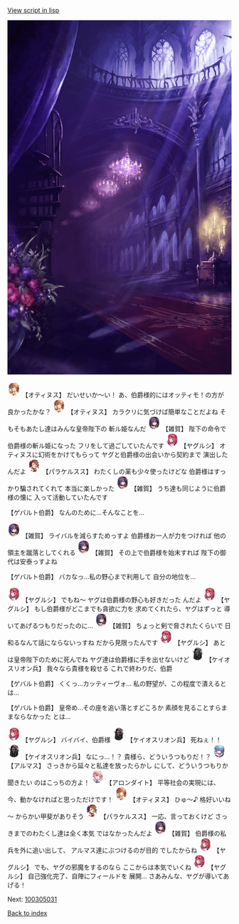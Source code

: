 [View script in lisp](../scripts/100305021.txt)

![300_devil_room.png](../images/backgrounds/300_devil_room.png)

<img src="../images/units/3400811.png" alt="3400811.png" height="34"/>
【オティヌス】
だいせいか～い！
あ、伯爵様的にはオッティモ！の方が
良かったかな？

<img src="../images/units/3400811.png" alt="3400811.png" height="34"/>
【オティヌス】
カラクリに気づけば簡単なことだよね
そもそもあたし達はみんな皇帝陛下の
斬ル姫なんだ

<img src="../images/units/3502411.png" alt="3502411.png" height="34"/>
【雑賀】
陛下の命令で伯爵様の斬ル姫になった
フリをして過ごしていたんです

<img src="../images/units/3201711.png" alt="3201711.png" height="34"/>
【ヤグルシ】
オティヌスに幻術をかけてもらって
ヤグと伯爵様の出会いから契約まで
演出したんだよ

<img src="../images/units/3101311.png" alt="3101311.png" height="34"/>
【パラケルスス】
わたくしの薬も少々使ったけどな
伯爵様はすっかり騙されてくれて
本当に楽しかった

<img src="../images/units/3502411.png" alt="3502411.png" height="34"/>
【雑賀】
うち達も同じように伯爵様の懐に
入って活動していたんです

【ゲバルト伯爵】
なんのために…そんなことを…

<img src="../images/units/3502411.png" alt="3502411.png" height="34"/>
【雑賀】
ライバルを減らすためっすよ
伯爵様お一人が力をつければ
他の領主を蹴落としてくれる

<img src="../images/units/3502411.png" alt="3502411.png" height="34"/>
【雑賀】
その上で伯爵様を始末すれば
陛下の御代は安泰っすよね

【ゲバルト伯爵】
バカなっ…私の野心まで利用して
自分の地位を…

<img src="../images/units/3201711.png" alt="3201711.png" height="34"/>
【ヤグルシ】
でもね～
ヤグは伯爵様の野心も好きだった
んだよ

<img src="../images/units/3201711.png" alt="3201711.png" height="34"/>
【ヤグルシ】
もし伯爵様がどこまでも貪欲に力を
求めてくれたら、ヤグはずっと
導いてあげるつもりだったのに…

<img src="../images/units/3502411.png" alt="3502411.png" height="34"/>
【雑賀】
ちょっと剣で脅されたくらいで
日和るなんて話にならないっすね
だから見限ったんです

<img src="../images/units/3201711.png" alt="3201711.png" height="34"/>
【ヤグルシ】
あとは皇帝陛下のために死んでね
ヤグ達は伯爵様に手を出せないけど

<img src="../images/units/3820001.png" alt="3820001.png" height="34"/>
【ケイオスリオン兵】
我々なら貴様を殺せる
これで終わりだ、伯爵

【ゲバルト伯爵】
くくっ…カッティーヴォ…
私の野望が、この程度で潰えるとは…

【ゲバルト伯爵】
皇帝め…その座を追い落とすどころか
素顔を見ることすらままならなかった
とは…

<img src="../images/units/3201711.png" alt="3201711.png" height="34"/>
【ヤグルシ】
バイバイ、伯爵様

<img src="../images/units/3820001.png" alt="3820001.png" height="34"/>
【ケイオスリオン兵】
死ねぇ！！

<img src="../images/units/3820001.png" alt="3820001.png" height="34"/>
【ケイオスリオン兵】
なにっ…！？
貴様ら、どういうつもりだ！？

<img src="../images/units/3103811.png" alt="3103811.png" height="34"/>
【アルマス】
さっきから延々と私達を放ったらかし
にして、どういうつもりか聞きたい
のはこっちの方よ！

<img src="../images/units/3100711.png" alt="3100711.png" height="34"/>
【アロンダイト】
平等社会の実現には、
今、動かなければと思っただけです！

<img src="../images/units/3400811.png" alt="3400811.png" height="34"/>
【オティヌス】
ひゅ～♪
格好いいね～
からかい甲斐がありそう

<img src="../images/units/3101311.png" alt="3101311.png" height="34"/>
【パラケルスス】
一応、言っておくけど
さっきまでのわたくし達は全く本気
ではなかったんだよ

<img src="../images/units/3502411.png" alt="3502411.png" height="34"/>
【雑賀】
伯爵様の私兵を外に追い出して、
アルマス達にぶつけるのが目的
でしたからね

<img src="../images/units/3201711.png" alt="3201711.png" height="34"/>
【ヤグルシ】
でも、ヤグの邪魔をするのなら
ここからは本気でいくね

<img src="../images/units/3201711.png" alt="3201711.png" height="34"/>
【ヤグルシ】
自己強化完了、自陣にフィールドを
展開…
さあみんな、ヤグが導いてあげる！

Next: [100305031](100305031.md)

[Back to index](index.md)
